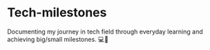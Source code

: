 # Tech-milestones
Documenting my journey in tech field through everyday learning and achieving big/small milestones. 💻📝

